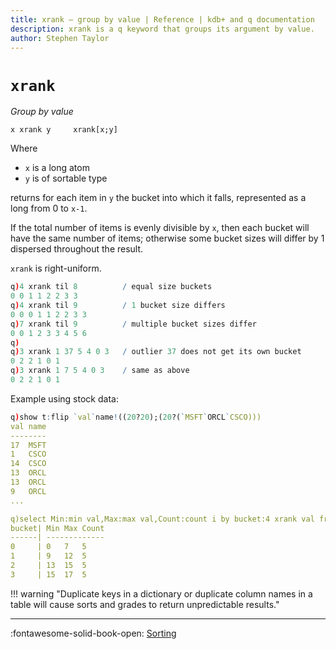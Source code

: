 ```yaml
---
title: xrank – group by value | Reference | kdb+ and q documentation
description: xrank is a q keyword that groups its argument by value.
author: Stephen Taylor
---
```

# `xrank`





_Group by value_

```syntax
x xrank y     xrank[x;y]
```

Where

-   `x` is a long atom
-   `y` is of sortable type

returns for each item in `y` the bucket into which it falls, represented as a long from 0 to `x-1`.

If the total number of items is evenly divisible by `x`, then each bucket will have the same number of items; otherwise some bucket sizes will differ by 1 dispersed throughout the result.

`xrank` is right-uniform.

```q
q)4 xrank til 8          / equal size buckets
0 0 1 1 2 2 3 3
q)4 xrank til 9          / 1 bucket size differs
0 0 0 1 1 2 2 3 3
q)7 xrank til 9          / multiple bucket sizes differ
0 0 1 2 3 3 4 5 6
q)
q)3 xrank 1 37 5 4 0 3   / outlier 37 does not get its own bucket
0 2 2 1 0 1
q)3 xrank 1 7 5 4 0 3    / same as above
0 2 2 1 0 1
```

Example using stock data:

```q
q)show t:flip `val`name!((20?20);(20?(`MSFT`ORCL`CSCO)))
val name
--------
17  MSFT
1   CSCO
14  CSCO
13  ORCL
13  ORCL
9   ORCL
...

q)select Min:min val,Max:max val,Count:count i by bucket:4 xrank val from t
bucket| Min Max Count
------| -------------
0     | 0   7   5
1     | 9   12  5
2     | 13  15  5
3     | 15  17  5
```

!!! warning "Duplicate keys in a dictionary or duplicate column names in a table will cause sorts and grades to return unpredictable results."


----
:fontawesome-solid-book-open:
[Sorting](../basics/by-topic.md#sort)
